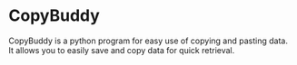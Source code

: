 # CopyBuddy
CopyBuddy is a python program for easy use of copying and pasting data. It allows you to easily save and copy data for quick retrieval.
